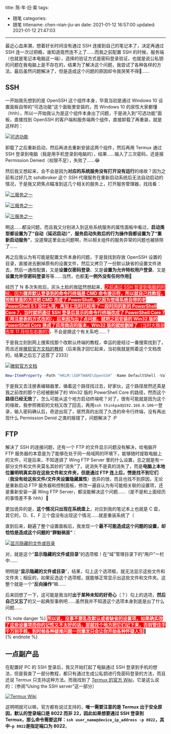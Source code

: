 title: 陈·年·旧·案
tags:
  - 随笔
categories:
  - 随笔
titlename: chen-nian-jiu-an
date: 2021-01-12 16:57:00
updated: 2021-01-12 21:47:03
---

最近心血来潮，想着好长时间没有通过 SSH 连接到自己的笔记本了，决定再通过 SSH 连一次过把瘾，谁知道竟然连不上了……而我之前配置 SSH 的时候，服务端（也就是笔记本电脑这一端），选择的验证方式是密码登录验证，也就是说公私钥的问题在我电脑上是不存在的，结果为了解决这个问题，我尝试了各种各样的方法，最后虽然问题解决了，但是造成这个问题的原因却令我哭笑不得🤣……<!-- more -->  

## SSH  

一开始我先想到的是 OpenSSH 这个组件本身，毕竟当初是通过 Windows 10 设置面板自带的“可选功能”这个面板里安装的，而 Windows 10 的尿性大家都懂（hhh），所以一开始我认为是这个组件本身出了问题，于是进入到“可选功能”面板，直接找到 OpenSSH 的客户端和服务端两个组件，直接卸载了再重装，就是这样的：  

[![可选功能](https://s3.ax1x.com/2021/01/12/sYg0OI.png "可选功能")](https://imgchr.com/i/sYg0OI)  

卸载了之后重新启动，然后再进去重新安装这两个组件，然后再用 Termux 通过 SSH 登录到电脑（我是用手机登录到电脑的），结果……输入了三次密码，还是报 Permission Denied（权限不足），失败了……😂  

然后我又想起来，会不会是因为**对应的系统服务没有打开没有运行**的缘故？因为之前有过好几次 sshdbroker 这个 SSH 代理服务在重新启动系统后无法自动启动的情况，于是我又把焦点瞄准到这几个相关的服务上，打开服务管理器，找找看：  

[![三服务之一](https://s3.ax1x.com/2021/01/12/sYgWlj.png "三服务之一")](https://imgchr.com/i/sYgWlj)  

[![三服务之一](https://s3.ax1x.com/2021/01/12/sYgRpQ.png "三服务之一")](https://imgchr.com/i/sYgRpQ)  

[![三服务之一](https://s3.ax1x.com/2021/01/12/sYggfg.png "三服务之一")](https://imgchr.com/i/sYggfg)  

啊这……都没问题，而且我又分别进入到这些系统服务的属性面板中看过，**启动类型都设置为了“自动（延迟启动）”**，**服务启动失败后的行为操作我都设置为了“重新启动服务”**，没道理这里会出问题啊，所以相关组件的服务异常的问题也被排除了……  

再之后我认为有可能是配置文件本身的问题，于是我找到存放 OpenSSH 设置的目录，直接进去删掉原有的设置文件，然后又拷贝了一份默认缺省的设置文件进去，然后一通改配置，又是**设置仅密码登录**、又是**设置为允许特权用户登录**、又是**设置允许空密码登录**等等……当然，也都**无一例外没有任何作用**🤣  

经历了 N 多次失败后，灰头土脸的我猛然想起来，<span style="background:red;color:white">之前通过 SSH 登录到电脑的时候，因为**嫌弃默认登录到的命令行终端是 CMD 命令提示符，所以就自己找教程，按照里面的方法把 CMD 改成了 PowerShell，又因为觉得系统自带的老 PowerShell 5.1 没什么用，再加上当时已经用了一段时间的新的 PowerShell Core 7，当时就把通过 SSH 登录后显示的命令行终端改成了 PowerShell Core 7（用注册表的方式改的），后来因为出了点问题，就把之前安装的 Win32 版的 PowerShell Core 换成了应用商店的版本，Win32 版的就给删掉了**（当时大概是去年 11 月份左右删的）</span>，不会是跟这个有关系吧……？  

于是我立刻到网上搜索找那个改默认终端的教程，幸运的是经过一番搜索找到了，而且还是[微软官方文档的教程](https://docs.microsoft.com/zh-cn/windows-server/administration/openssh/openssh_server_configuration)（后来我才回忆起来，当初我就是照着这个文档改的，结果之后忘了这茬了 2333）  

[![微软官方文档](https://s3.ax1x.com/2021/01/12/sY2KN8.jpg "微软官方文档")](https://imgchr.com/i/sY2KN8)

```powershell
New-ItemProperty -Path "HKLM:\SOFTWARE\OpenSSH" -Name DefaultShell -Value "C:\Windows\System32\WindowsPowerShell\v1.0\powershell.exe" -PropertyType String -Force
```

于是我又去注册表编辑器里，循着这个路径找过去，好家伙，这个路径居然还真是我之前改的那个已经被删掉了的 Win32 版的 PowerShell Core 的路径，然而这个**路径已经无效**了，怎么可能从这个地方启动终端呢？对了，很有可能就是因为这个的缘故，我参照微软的文档又改了回去，再用`ssh thinkpad@192.168.0.106`一登录，输入密码确认后，奇迹出现了，居然真的出现了久违的命令行终端，没有再出现什么 Permission Denid 之类的报错了，问题解决了 :P  

## FTP  

解决了 SSH 的连接问题，还有一个 FTP 的文件显示问题没有解决，给电脑开 FTP 服务器的本意是为了能够在处于同一局域网的环境下，能够随时提取电脑上的文件，可是后来，不知道调了 Wing FTP Server 里的什么设置，总之就是有一部分文件和文件夹莫名其妙的“消失”了。说消失不是真的消失了，而是**电脑上本地位置明明真实存在这些文件和文件夹，但是通过 FTP 连上后，愣是找不到它们**（**我没有给这些文件/文件夹设置隐藏属性**）诡异的很，而且也找不到原因，无论是重新启动 FTP 服务器和控制面板，修改一遍自认为有可能相关联的设置项，还是重新安装一遍 Wing FTP Server，都没能解决这个问题……（是不是和上面经历的事情差不多 hhh）🤣  

更加诡异的是，**这个情况只出现在系统盘上**，对应到我的笔记本上也就是 C 盘，其它的，D、E、F 三个盘没有出现这个情况……就差重装系统了（  

直到后来，翻遍了整个设置面板后，我发现一个**最不可能造成这个问题的设置，却恰恰是造成这个问题的“罪魁祸首”**：  

[![显示隐藏的文件或目录](https://s3.ax1x.com/2021/01/12/sY2rv9.png "显示隐藏的文件或目录")](https://imgchr.com/i/sY2rv9)

对，就是这个“**显示隐藏的文件或目录**”的选项框！在“域”管理目录下的“用户”一栏中……    

明明是“**显示隐藏的文件或目录**”，结果，勾上这个选项框，就无法显示这些文件和文件夹；相反的，如果反选这个选项框，就能够正常显示出这些文件和文件夹。这整个就是一个“**反向操作**”嘛……  

后来回想了一下，这可能是我当时**出于某种未知的好奇心**（？）勾上的选项，**然后自己又忘了**的又一起典型事例吧……虽然我并不知道这个选项本身到底是出了什么问题……  

{% note danger %}
<span style="background:red;color:white">**所以说，没事不要乱改默认或者缺省的设置项，如果确实改了这些设置项而你的记性又不太好的话，那就找个地方把它们记下来，否则管住手千万别手贱，到时候各种疑难问题一同爆发只会让你开始各种怀疑人生**</span>🤣  
{% endnote %}  

## 一点副产品  

在配置好 PC 的 SSH 登录后，我又开始打起了电脑通过 SSH 登录到手机的想法，但是我查了一部分教程，都只有通过生成公私钥进行免密码登录的方法，而且还说 Termux 只支持这种方法。而我找到了 [Termux 的官方 Wiki](https://wiki.termux.com/wiki/Remote_Access)，它是这么说的：（参阅“Using the SSH server”这一部分）  

[![Termux Wiki](https://s3.ax1x.com/2021/01/12/sY2cHx.jpg "Termux Wiki")](https://imgchr.com/i/sY2cHx)

这明明就可以嘛，官方都有说过支持的，**唯一需要注意的是 Termux 出于安全原因，默认的登录端口是 8022 而非 22，因此如果想要通过 SSH 登录到 Termux，那么命令需要这样：`ssh user_name@device_ip_address -p 8022`，其中`-p 8022`是指定端口为 8022**。